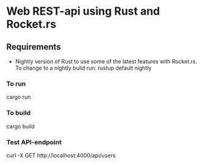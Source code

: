 # Web REST-api using Rust and Rocket.rs

## Requirements

- Nightly version of Rust to use some of the latest features with Rocket.rs. To change to a nightly build run: rustup default nightly

### To run

cargo run

### To build

cargo build

### Test API-endpoint

curl -X GET http://localhost:4000/api/users
